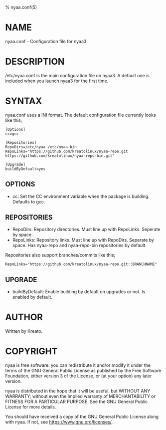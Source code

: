 % nyaa.conf(5)

# NAME
nyaa.conf - Configuration file for nyaa3

# DESCRIPTION
/etc/nyaa.conf is the main configuration file on nyaa3. A default one is included when you launch nyaa3 for the first time.

# SYNTAX
nyaa.conf uses a INI format.
The default configuration file currently looks like this;
```
[Options]
cc=gcc

[Repositories]
RepoDirs=/etc/nyaa /etc/nyaa-bin
RepoLinks="https://github.com/kreatolinux/nyaa-repo.git https://github.com/kreatolinux/nyaa-repo-bin.git"

[Upgrade]
buildByDefault=yes
```

## OPTIONS
* cc: Set the CC environment variable when the package is building. Defaults to gcc.

## REPOSITORIES
* RepoDirs: Repository directories. Must line up with RepoLinks. Seperate by space.
* RepoLinks: Repository links. Must line up with RepoDirs. Seperate by space. Has nyaa-repo and nyaa-repo-bin repositories by default.

Repositories also support branches/commits like this;

`RepoLinks="https://github.com/kreatolinux/nyaa-repo.git::BRANCHNAME"`

## UPGRADE
* buildByDefault: Enable building by default on upgrades or not. Is enabled by default.

# AUTHOR
Written by Kreato.

# COPYRIGHT
nyaa is free software: you can redistribute it and/or modify
it under the terms of the GNU General Public License as published by
the Free Software Foundation, either version 3 of the License, or
(at your option) any later version.

nyaa is distributed in the hope that it will be useful,
but WITHOUT ANY WARRANTY; without even the implied warranty of
MERCHANTABILITY or FITNESS FOR A PARTICULAR PURPOSE.  See the
GNU General Public License for more details.

You should have received a copy of the GNU General Public License
along with nyaa.  If not, see <https://www.gnu.org/licenses/>.
